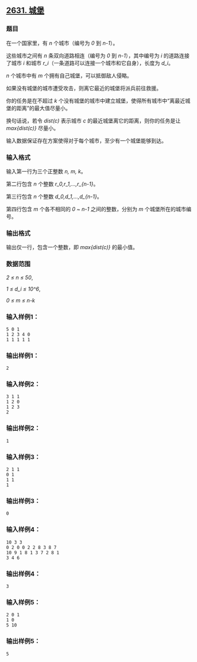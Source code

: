 ## [2631. 城堡](https://www.acwing.com/problem/content/2633/)

### 题目

在一个国家里，有 *n* 个城市（编号为 *0* 到 *n-1*）。

这些城市之间有 *n* 条双向道路相连（编号为 *0* 到 *n-1*），其中编号为 *i* 的道路连接了城市 *i* 和城市 *r_i*（一条道路可以连接一个城市和它自身），长度为 *d_i*。

*n* 个城市中有 *m* 个拥有自己城堡，可以抵御敌人侵略。

如果没有城堡的城市遭受攻击，则离它最近的城堡将派兵前往救援。

你的任务是在不超过 *k* 个没有城堡的城市中建立城堡，使得所有城市中“离最近城堡的距离”的最大值尽量小。

换句话说，若令 *dist(c)* 表示城市 *c* 的最近城堡离它的距离，则你的任务是让 *max{dist(c)}* 尽量小。

输入数据保证存在方案使得对于每个城市，至少有一个城堡能够到达。

### 输入格式

输入第一行为三个正整数 *n, m, k*。

第二行包含 *n* 个整数 *r_0,r_1,…,r_{n-1}*。

第三行包含 *n* 个整数 *d_0,d_1,…,d_{n-1}*。

第四行包含 *m* 个各不相同的 *0 ~ n-1* 之间的整数，分别为 *m* 个城堡所在的城市编号。

### 输出格式

输出仅一行，包含一个整数，即 *max{dist(c)}* 的最小值。

### 数据范围

*2 ≤ n ≤ 50*,

*1 ≤ d_i ≤ 10^6*,

*0 ≤ m ≤ n-k*

### 输入样例1：

```
5 0 1
1 2 3 4 0
1 1 1 1 1
```

### 输出样例1：

```
2
```

### 输入样例2：

```
3 1 1
1 2 0
1 2 3
2
```

### 输出样例2：

```
1
```

### 输入样例3：

```
2 1 1
0 1
1 1
1
```

### 输出样例3：

```
0
```

### 输入样例4：

```
10 3 3
0 2 0 0 2 2 8 3 8 7
10 9 1 8 1 3 7 2 8 1
3 4 6
```

### 输出样例4：

```
3
```

### 输入样例5：

```
2 0 1
1 0
5 10
```

### 输出样例5：

```
5
```
